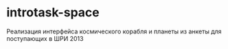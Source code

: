 introtask-space
===============

Реализация интерфейса космического корабля и планеты из анкеты для поступающих в ШРИ 2013

